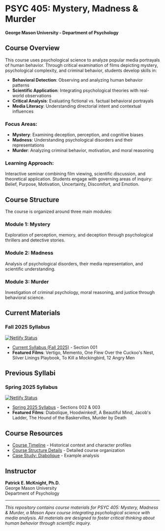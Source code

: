 # PSYC 405: Mystery, Madness & Murder
**George Mason University - Department of Psychology**

## Course Overview

This course uses psychological science to analyze popular media portrayals of human behavior. Through critical examination of films depicting mystery, psychological complexity, and criminal behavior, students develop skills in:

- **Behavioral Detection**: Observing and analyzing human behavior patterns
- **Scientific Application**: Integrating psychological theories with real-world observations  
- **Critical Analysis**: Evaluating fictional vs. factual behavioral portrayals
- **Media Literacy**: Understanding directorial intent and contextual influences

### Focus Areas:
- **Mystery**: Examining deception, perception, and cognitive biases
- **Madness**: Understanding psychological disorders and their representations
- **Murder**: Analyzing criminal behavior, motivation, and moral reasoning

### Learning Approach:
Interactive seminar combining film viewing, scientific discussion, and theoretical application. Students engage with governing areas of inquiry: Belief, Purpose, Motivation, Uncertainty, Discomfort, and Emotion.

## Course Structure

The course is organized around three main modules:

### Module 1: Mystery
Exploration of perception, memory, and deception through psychological thrillers and detective stories.

### Module 2: Madness  
Analysis of psychological disorders, their media representation, and scientific understanding.

### Module 3: Murder
Investigation of criminal psychology, moral reasoning, and justice through behavioral science.

## Current Materials

### Fall 2025 Syllabus
[![Netlify Status](https://api.netlify.com/api/v1/badges/8ca129e8-c5e3-4ab8-a7da-18f78e0da859/deploy-status)](https://app.netlify.com/projects/gmu-psyc405f2025/deploys)

- [Current Syllabus (Fall 2025)](updated_syllabus.qmd) - Section 001
- **Featured Films**: Vertigo, Memento, One Flew Over the Cuckoo's Nest, Silver Linings Playbook, To Kill a Mockingbird, 12 Angry Men

## Previous Syllabi

### Spring 2025 Syllabus  
[![Netlify Status](https://api.netlify.com/api/v1/badges/4538fdd0-3569-4b2a-8ed1-f9102f1c3c74/deploy-status)](https://app.netlify.com/projects/gmu-psyc405s2025/deploys)

- [Spring 2025 Syllabus](PSYC405syllabus.qmd) - Sections 002 & 003
- **Featured Films**: Diabolique, Hoodwinked!, A Beautiful Mind, Jacob's Ladder, The Hound of the Baskervilles, Murder by Death

## Course Resources

- [Course Timeline](timeline-S2025.md) - Historical context and character profiles
- [Course Structure Details](course_structure.qmd) - Detailed course organization
- [Case Study: Diabolique](Diabolique.qmd) - Example analysis

## Instructor

**Patrick E. McKnight, Ph.D.**  
George Mason University  
Department of Psychology

---

*This repository contains course materials for PSYC 405: Mystery, Madness & Murder, a Mason Apex course integrating psychological science with media analysis. All materials are designed to foster critical thinking about human behavior through scientific inquiry.*